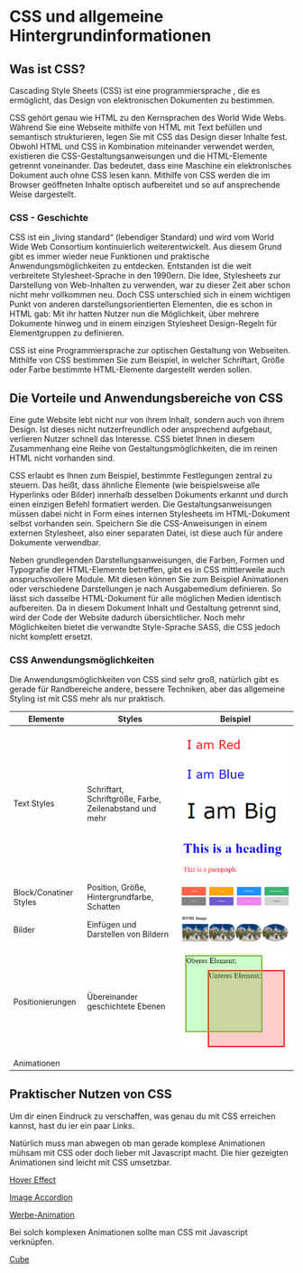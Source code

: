 # CSS und allgemeine Hintergrundinformationen

## Was ist CSS?

Cascading Style Sheets (CSS) ist eine programmiersprache , die es ermöglicht, das Design von elektronischen Dokumenten zu bestimmen.

CSS gehört genau wie HTML zu den Kernsprachen des World Wide Webs. Während Sie eine Webseite mithilfe von HTML mit Text befüllen und semantisch strukturieren, legen Sie mit CSS das Design dieser Inhalte fest. Obwohl HTML und CSS in Kombination miteinander verwendet werden, existieren die CSS-Gestaltungsanweisungen und die HTML-Elemente getrennt voneinander. Das bedeutet, dass eine Maschine ein elektronisches Dokument auch ohne CSS lesen kann. Mithilfe von CSS werden die im Browser geöffneten Inhalte optisch aufbereitet und so auf ansprechende Weise dargestellt.

### CSS - Geschichte

CSS ist ein „living standard“ (lebendiger Standard) und wird vom World Wide Web Consortium kontinuierlich weiterentwickelt. Aus diesem Grund gibt es immer wieder neue Funktionen und praktische Anwendungsmöglichkeiten zu entdecken. Entstanden ist die weit verbreitete Stylesheet-Sprache in den 1990ern. Die Idee, Stylesheets zur Darstellung von Web-Inhalten zu verwenden, war zu dieser Zeit aber schon nicht mehr vollkommen neu. Doch CSS unterschied sich in einem wichtigen Punkt von anderen darstellungsorientierten Elementen, die es schon in HTML gab: Mit ihr hatten Nutzer nun die Möglichkeit, über mehrere Dokumente hinweg und in einem einzigen Stylesheet Design-Regeln für Elementgruppen zu definieren.

CSS ist eine Programmiersprache zur optischen Gestaltung von Webseiten. Mithilfe von CSS bestimmen Sie zum Beispiel, in welcher Schriftart, Größe oder Farbe bestimmte HTML-Elemente dargestellt werden sollen.

## Die Vorteile und Anwendungsbereiche von CSS

Eine gute Website lebt nicht nur von ihrem Inhalt, sondern auch von ihrem Design. Ist dieses nicht nutzerfreundlich oder ansprechend aufgebaut, verlieren Nutzer schnell das Interesse. CSS bietet Ihnen in diesem Zusammenhang eine Reihe von Gestaltungsmöglichkeiten, die im reinen HTML nicht vorhanden sind.

CSS erlaubt es Ihnen zum Beispiel, bestimmte Festlegungen zentral zu steuern. Das heißt, dass ähnliche Elemente (wie beispielsweise alle Hyperlinks oder Bilder) innerhalb desselben Dokuments erkannt und durch einen einzigen Befehl formatiert werden. Die Gestaltungsanweisungen müssen dabei nicht in Form eines internen Stylesheets im HTML-Dokument selbst vorhanden sein. Speichern Sie die CSS-Anweisungen in einem externen Stylesheet, also einer separaten Datei, ist diese auch für andere Dokumente verwendbar.

Neben grundlegenden Darstellungsanweisungen, die Farben, Formen und Typografie der HTML-Elemente betreffen, gibt es in CSS mittlerweile auch anspruchsvollere Module. Mit diesen können Sie zum Beispiel Animationen oder verschiedene Darstellungen je nach Ausgabemedium definieren. So lässt sich dasselbe HTML-Dokument für alle möglichen Medien identisch aufbereiten. Da in diesem Dokument Inhalt und Gestaltung getrennt sind, wird der Code der Website dadurch übersichtlicher. Noch mehr Möglichkeiten bietet die verwandte Style-Sprache SASS, die CSS jedoch nicht komplett ersetzt.

### CSS Anwendungsmöglichkeiten

Die Anwendungsmöglichkeiten von CSS sind sehr groß, natürlich gibt es gerade für Randbereiche andere, bessere Techniken, aber das allgemeine Styling ist mit CSS mehr als nur praktisch.

|Elemente|Styles|Beispiel|
|---|---|---|
|Text Styles|Schriftart, Schriftgröße, Farbe, Zeilenabstand und mehr|![styles1](./images/styles1.png)![styles2](./images/styles2.png)|
|Block/Conatiner Styles|Position, Größe, Hintergrundfarbe, Schatten|![color container](./images/colors1.png)|
|Bilder|Einfügen und Darstellen von Bildern|![Images](./images/images1.png)|
|Positionierungen|Übereinander geschichtete Ebenen|![Positionierung](./images/position1.png)|
|Animationen||


## Praktischer Nutzen von CSS

Um dir einen Eindruck zu verschaffen, was genau du mit CSS erreichen kannst, hast du ier ein paar Links.

Natürlich muss man abwegen ob man gerade komplexe Animationen mühsam mit CSS oder doch lieber mit Javascript macht. Die hier gezeigten Animationen sind leicht mit CSS umsetzbar.

[Hover Effect](https://tympanus.net/Tutorials/OriginalHoverEffects/)

[Image Accordion](https://tympanus.net/Tutorials/CSS3ImageAccordion/)

[Werbe-Animation](https://codepen.io/marianab/full/XPOQaR/)

Bei solch komplexen Animationen sollte man CSS mit Javascript verknüpfen.

[Cube](https://webkit.org/blog-files/3d-transforms/morphing-cubes.html)


##